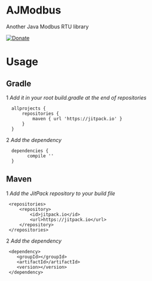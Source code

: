 # AJModbus
Another Java Modbus RTU library

[![Donate](https://img.shields.io/badge/Donate-PayPal-green.svg)](https://www.paypal.me/luispichio)

# Usage

## Gradle
      
1 *Add it in your root build.gradle at the end of repositories*

	  allprojects {
		  repositories {
			  maven { url 'https://jitpack.io' }
		  }
	  }
  
  2 *Add the dependency*
  
  	  dependencies {
	        compile ''
	  }

  
## Maven

1 *Add the JitPack repository to your build file*

	 <repositories>
		 <repository>
		     <id>jitpack.io</id>
		     <url>https://jitpack.io</url>
		 </repository>
	 </repositories>
  
 2 *Add the dependency*
 
 	 <dependency>
	    <groupId></groupId>
	    <artifactId>/artifactId>
	    <version></version>
	 </dependency>
